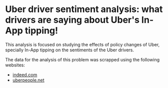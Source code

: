 # Uber driver sentiment analysis: what drivers are saying about Uber's In-App tipping!


This analysis is focused on studying the effects of policy changes of Uber, specially In-App tipping on the sentiments of the Uber drivers.


The data for the analysis of this problem was scrapped using the following websites:

 * [indeed.com](https://www.indeed.com/cmp/Uber-Partner-Drivers/reviews?fjobtitle=Driver+(Independent+Contractor))
 * [uberpeople.net](https://uberpeople.net/forums/Gratuity/)

